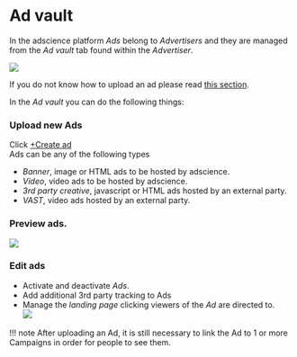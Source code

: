 # Ad vault

In the adscience platform _Ads_ belong to _Advertisers_ and they are managed from the _Ad vault_ tab found within the _Advertiser_.

[![][advertiser-ads]][advertiser-ads]

If you do not know how to upload an ad please read [this section][upload-ad].

In the _Ad vault_ you can do the following things:

### Upload new Ads

Click [+Create ad][upload-ad]  
Ads can be any of the following types

* _Banner_, image or HTML ads to be hosted by adscience.
* _Video_, video ads to be hosted by adscience.
* _3rd party creative_, javascript or HTML ads hosted by an external party.
* _VAST_, video ads hosted by an external party.

### Preview ads.

[![][advertiser-ad-preview]][advertiser-ad-preview]

### Edit ads

* Activate and deactivate _Ads_.
* Add additional 3rd party tracking to Ads
* Manage the _landing page_ clicking viewers of the _Ad_ are directed to.  
[![][advertiser-ad-edit]][advertiser-ad-edit]

!!! note 
    After uploading an Ad, it is still necessary to link the Ad to 1 or more Campaigns in order for people to see them.

[advertiser-ads]: img/advertiser/advertiser-ads.png
[advertiser-ad-preview]: img/advertiser/advertiser-ad-preview.png
[advertiser-ad-edit]: img/advertiser/advertiser-ad-edit.png
[upload-ad]: /kb/getting-started/upload-ad/